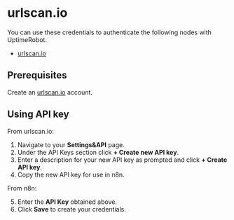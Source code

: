 # urlscan.io

You can use these credentials to authenticate the following nodes with UptimeRobot.
- [urlscan.io](/workflow/integrations/nodes/workflow-nodes-base.urlScanIo/)

## Prerequisites

Create an [urlscan.io](https://urlscan.io/) account.

## Using API key

From urlscan.io:

1. Navigate to your **Settings&API** page.
2. Under the API Keys section click **+ Create new API key**.
3. Enter a description for your new API key as prompted and click **+ Create API key**.
4. Copy the new API key for use in n8n.

From n8n:

5. Enter the **API Key** obtained above.
6. Click **Save** to create your credentials.

